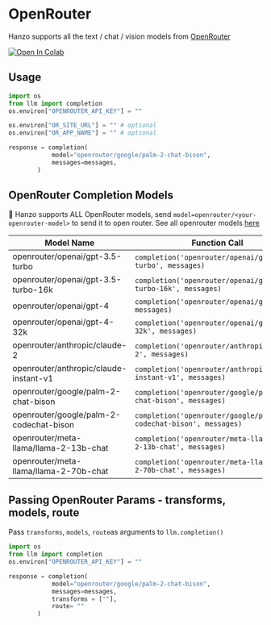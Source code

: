 # OpenRouter
Hanzo supports all the text / chat / vision models from [OpenRouter](https://openrouter.ai/docs)

<a target="_blank" href="https://colab.research.google.com/github/BerriAI/llm/blob/main/cookbook/Hanzo_OpenRouter.ipynb">
  <img src="https://colab.research.google.com/assets/colab-badge.svg" alt="Open In Colab"/>
</a>

## Usage
```python
import os
from llm import completion
os.environ["OPENROUTER_API_KEY"] = ""

os.environ["OR_SITE_URL"] = "" # optional
os.environ["OR_APP_NAME"] = "" # optional

response = completion(
            model="openrouter/google/palm-2-chat-bison",
            messages=messages,
        )
```

## OpenRouter Completion Models

🚨 Hanzo supports ALL OpenRouter models, send `model=openrouter/<your-openrouter-model>` to send it to open router. See all openrouter models [here](https://openrouter.ai/models)

| Model Name                | Function Call                                       |
|---------------------------|-----------------------------------------------------|
| openrouter/openai/gpt-3.5-turbo | `completion('openrouter/openai/gpt-3.5-turbo', messages)` | `os.environ['OR_SITE_URL']`,`os.environ['OR_APP_NAME']`,`os.environ['OPENROUTER_API_KEY']` |
| openrouter/openai/gpt-3.5-turbo-16k | `completion('openrouter/openai/gpt-3.5-turbo-16k', messages)` | `os.environ['OR_SITE_URL']`,`os.environ['OR_APP_NAME']`,`os.environ['OPENROUTER_API_KEY']` |
| openrouter/openai/gpt-4    | `completion('openrouter/openai/gpt-4', messages)`       | `os.environ['OR_SITE_URL']`,`os.environ['OR_APP_NAME']`,`os.environ['OPENROUTER_API_KEY']` |
| openrouter/openai/gpt-4-32k | `completion('openrouter/openai/gpt-4-32k', messages)` | `os.environ['OR_SITE_URL']`,`os.environ['OR_APP_NAME']`,`os.environ['OPENROUTER_API_KEY']` |
| openrouter/anthropic/claude-2 | `completion('openrouter/anthropic/claude-2', messages)` | `os.environ['OR_SITE_URL']`,`os.environ['OR_APP_NAME']`,`os.environ['OPENROUTER_API_KEY']` |
| openrouter/anthropic/claude-instant-v1 | `completion('openrouter/anthropic/claude-instant-v1', messages)` | `os.environ['OR_SITE_URL']`,`os.environ['OR_APP_NAME']`,`os.environ['OPENROUTER_API_KEY']` |
| openrouter/google/palm-2-chat-bison | `completion('openrouter/google/palm-2-chat-bison', messages)` | `os.environ['OR_SITE_URL']`,`os.environ['OR_APP_NAME']`,`os.environ['OPENROUTER_API_KEY']` |
| openrouter/google/palm-2-codechat-bison | `completion('openrouter/google/palm-2-codechat-bison', messages)` | `os.environ['OR_SITE_URL']`,`os.environ['OR_APP_NAME']`,`os.environ['OPENROUTER_API_KEY']` |
| openrouter/meta-llama/llama-2-13b-chat | `completion('openrouter/meta-llama/llama-2-13b-chat', messages)` | `os.environ['OR_SITE_URL']`,`os.environ['OR_APP_NAME']`,`os.environ['OPENROUTER_API_KEY']` |
| openrouter/meta-llama/llama-2-70b-chat | `completion('openrouter/meta-llama/llama-2-70b-chat', messages)` | `os.environ['OR_SITE_URL']`,`os.environ['OR_APP_NAME']`,`os.environ['OPENROUTER_API_KEY']` |

## Passing OpenRouter Params - transforms, models, route

Pass `transforms`, `models`, `route`as arguments to `llm.completion()`

```python
import os
from llm import completion
os.environ["OPENROUTER_API_KEY"] = ""

response = completion(
            model="openrouter/google/palm-2-chat-bison",
            messages=messages,
            transforms = [""],
            route= ""
        )
```